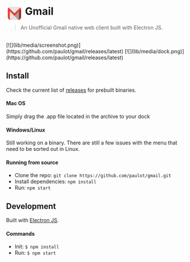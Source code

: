 # <img src="lib/media/gmail.png" width="45" align="left">&nbsp;Gmail

> An Unofficial Gmail native web client built with Electron JS.

<br>
[![](lib/media/screenshot.png)](https://github.com/paulot/gmail/releases/latest)
[![](lib/media/dock.png)](https://github.com/paulot/gmail/releases/latest)

## Install
Check the current list of [releases](https://github.com/paulot/gmail/releases/latest) for prebuilt binaries.

#### Mac OS
Simply drag the .app file located in the archive to your dock

#### Windows/Linux
Still working on a binary. There are still a few issues with the menu that need to be sorted out in Linux. 

#### Running from source
- Clone the repo: `git clone https://github.com/paulot/gmail.git`
- Install dependencies: `npm install`
- Run: `npm start`

## Development
Built with [Electron JS](http://electron.atom.io).

#### Commands
- Init: `$ npm install`
- Run: `$ npm start`
